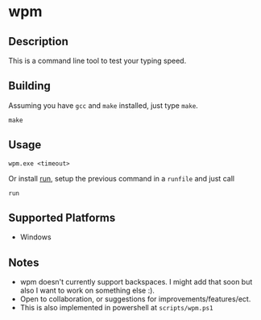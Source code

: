 # wpm

## Description

This is a command line tool to test your typing speed.

## Building

Assuming you have `gcc` and `make` installed, just type `make`.

```
make
```

## Usage

```
wpm.exe <timeout>
```

Or install [run](https://github.com/pkapt/run), setup the previous command in a `runfile` and just call
```
run
```

## Supported Platforms

* Windows

## Notes

* wpm doesn't currently support backspaces. I might add that soon but also I want to work on something else :).
* Open to collaboration, or suggestions for improvements/features/ect.
* This is also implemented in powershell at `scripts/wpm.ps1`
